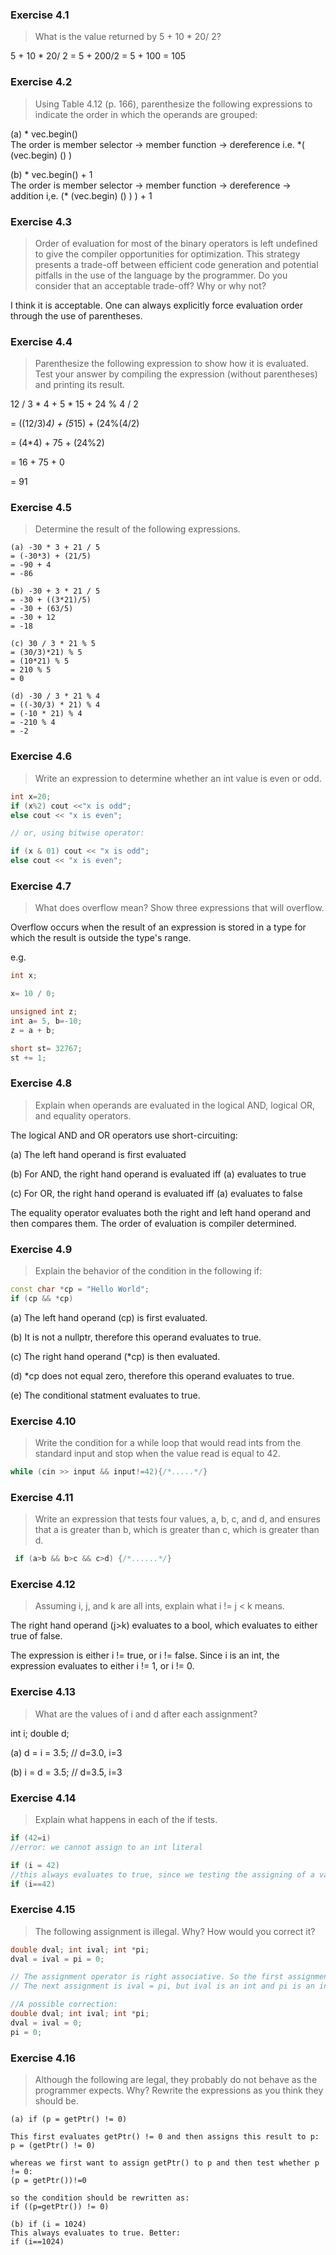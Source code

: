 ### Exercise 4.1
> What is the value returned by 5 + 10 * 20/ 2?

5 + 10 * 20/ 2 = 5 + 200/2 = 5 + 100 = 105

### Exercise 4.2
> Using Table 4.12 (p. 166), parenthesize the following expressions to indicate the order in which the operands are grouped:

(a) * vec.begin()  
The order is member selector -> member function -> dereference
i.e. *( (vec.begin) () )

(b) * vec.begin() + 1   
The order is member selector -> member function -> dereference -> addition
i,e. (* (vec.begin) () ) ) + 1


### Exercise 4.3
> Order of evaluation for most of the binary operators is left undefined to give the compiler opportunities for optimization. This strategy presents a trade-off between efficient code generation and potential pitfalls in the use of the language by the programmer. Do you consider that an acceptable trade-off? Why or why not?

I think it is acceptable. One can always explicitly force evaluation order through the use of parentheses.

### Exercise 4.4
> Parenthesize the following expression to show how it is evaluated. Test your answer by compiling the expression (without parentheses) and printing its result.

12 / 3 * 4 + 5 * 15 + 24 % 4 / 2

= ((12/3)*4) + (5*15) + (24%(4/2) 

= (4*4) + 75 + (24%2)

= 16 + 75 + 0 

= 91


### Exercise 4.5
> Determine the result of the following expressions.
```
(a) -30 * 3 + 21 / 5
= (-30*3) + (21/5)
= -90 + 4
= -86

(b) -30 + 3 * 21 / 5
= -30 + ((3*21)/5)
= -30 + (63/5)
= -30 + 12
= -18

(c) 30 / 3 * 21 % 5
= (30/3)*21) % 5
= (10*21) % 5
= 210 % 5
= 0

(d) -30 / 3 * 21 % 4
= ((-30/3) * 21) % 4
= (-10 * 21) % 4
= -210 % 4
= -2
```

### Exercise 4.6
> Write an expression to determine whether an int value is even or odd.
```c++
int x=20;
if (x%2) cout <<"x is odd";
else cout << "x is even";

// or, using bitwise operator:

if (x & 01) cout << "x is odd";
else cout << "x is even";
```

### Exercise 4.7
> What does overflow mean? Show three expressions that will overflow.

Overflow occurs when the result of an expression is stored in a type for which the result is outside the type's range.

e.g.
```c++
int x;

x= 10 / 0;

unsigned int z;
int a= 5, b=-10;
z = a + b;

short st= 32767;
st += 1;
```

### Exercise 4.8
> Explain when operands are evaluated in the logical AND, logical OR, and equality operators.

The logical AND and OR operators use short-circuiting:

(a) The left hand operand is first evaluated

(b) For AND, the right hand operand is evaluated iff (a) evaluates to true

(c) For OR, the right hand operand is evaluated iff (a) evaluates to false

The equality operator evaluates both the right and left hand operand and then compares them. 
The order of evaluation is compiler determined.


### Exercise 4.9
> Explain the behavior of the condition in the following if:
```c++
const char *cp = "Hello World";
if (cp && *cp)
```
(a) The left hand operand (cp) is first evaluated.

(b) It is not a nullptr, therefore this operand evaluates to true.

(c) The right hand operand (*cp) is then evaluated.

(d) *cp does not equal zero, therefore this operand evaluates to true.

(e) The conditional statment evaluates to true.

### Exercise 4.10
> Write the condition for a while loop that would read ints from the standard input and stop when the value read is equal to 42.
```c++
while (cin >> input && input!=42){/*.....*/}
```

### Exercise 4.11
> Write an expression that tests four values, a, b, c, and d, and ensures that a is greater than b, which is greater than c, which is greater than d.
```c++
 if (a>b && b>c && c>d) {/*......*/}
```

### Exercise 4.12
> Assuming i, j, and k are all ints, explain what i != j < k means.

The right hand operand (j>k) evaluates to a bool, which evaluates to either true of false.

The expression is either i != true, or i != false. Since i is an int, the expression evaluates to either i != 1, or i != 0.

### Exercise 4.13
> What are the values of i and d after each assignment?

int i; double d;

(a) d = i = 3.5;      // d=3.0, i=3

(b) i = d = 3.5;      // d=3.5, i=3

### Exercise 4.14
> Explain what happens in each of the if tests.
```c++
if (42=i)
//error: we cannot assign to an int literal

if (i = 42)
//this always evaluates to true, since we testing the assigning of a value to an int. Better: 
if (i==42)
```

### Exercise 4.15
> The following assignment is illegal. Why? How would you correct it?
```c++
double dval; int ival; int *pi;
dval = ival = pi = 0;

// The assignment operator is right associative. So the first assignment is pi = 0.
// The next assignment is ival = pi, but ival is an int and pi is an int *, so no assignment is possible.

//A possible correction:
double dval; int ival; int *pi;
dval = ival = 0;
pi = 0;
```

### Exercise 4.16
> Although the following are legal, they probably do not behave as the programmer expects. Why? Rewrite the expressions as you think they should be.
```
(a) if (p = getPtr() != 0)

This first evaluates getPtr() != 0 and then assigns this result to p:
p = (getPtr() != 0)  

whereas we first want to assign getPtr() to p and then test whether p != 0:
(p = getPtr())!=0

so the condition should be rewritten as:
if ((p=getPtr()) != 0)

(b) if (i = 1024)
This always evaluates to true. Better:
if (i==1024)
```










